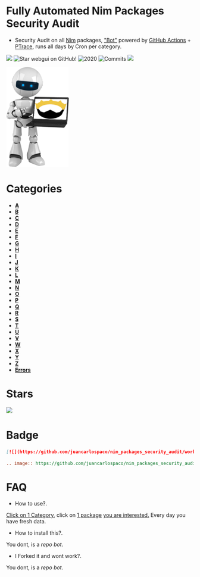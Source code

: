 # Fully Automated Nim Packages Security Audit

- Security Audit on all [Nim](http://nim-lang.org) packages, ["Bot"](https://github.com/juancarlospaco/nim_packages_security_audit/actions?query=workflow%3A%22Nimble+Security+Audit%22) powered by [GitHub Actions](https://github.com/features/actions) + [PTrace](https://en.wikipedia.org/wiki/Ptrace), runs all days by Cron per category.

![](https://img.shields.io/github/languages/top/juancarlospaco/nim_packages_security_audit?style=for-the-badge)
![](https://img.shields.io/github/stars/juancarlospaco/nim_packages_security_audit?style=for-the-badge "Star webgui on GitHub!")
![](https://img.shields.io/maintenance/yes/2020?style=for-the-badge "2020")
![](https://img.shields.io/github/last-commit/juancarlospaco/nim_packages_security_audit?style=for-the-badge "Commits")
![](https://github.com/juancarlospaco/nim_packages_security_audit/workflows/Nimble%20Security%20Audit/badge.svg?branch=master)

![](https://raw.githubusercontent.com/juancarlospaco/nim_packages_security_audit/master/robot-nim.png)


# Categories

- [**A**](https://github.com/juancarlospaco/nim_packages_security_audit/tree/master/a 'A')
- [**B**](https://github.com/juancarlospaco/nim_packages_security_audit/tree/master/b 'B')
- [**C**](https://github.com/juancarlospaco/nim_packages_security_audit/tree/master/c 'C')
- [**D**](https://github.com/juancarlospaco/nim_packages_security_audit/tree/master/d 'D')
- [**E**](https://github.com/juancarlospaco/nim_packages_security_audit/tree/master/e 'E')
- [**F**](https://github.com/juancarlospaco/nim_packages_security_audit/tree/master/f 'F')
- [**G**](https://github.com/juancarlospaco/nim_packages_security_audit/tree/master/g 'G')
- [**H**](https://github.com/juancarlospaco/nim_packages_security_audit/tree/master/h 'H')
- [**I**](https://github.com/juancarlospaco/nim_packages_security_audit/tree/master/i 'I')
- [**J**](https://github.com/juancarlospaco/nim_packages_security_audit/tree/master/j 'J')
- [**K**](https://github.com/juancarlospaco/nim_packages_security_audit/tree/master/k 'K')
- [**L**](https://github.com/juancarlospaco/nim_packages_security_audit/tree/master/l 'L')
- [**M**](https://github.com/juancarlospaco/nim_packages_security_audit/tree/master/m 'M')
- [**N**](https://github.com/juancarlospaco/nim_packages_security_audit/tree/master/n 'N')
- [**O**](https://github.com/juancarlospaco/nim_packages_security_audit/tree/master/o 'O')
- [**P**](https://github.com/juancarlospaco/nim_packages_security_audit/tree/master/p 'P')
- [**Q**](https://github.com/juancarlospaco/nim_packages_security_audit/tree/master/q 'Q')
- [**R**](https://github.com/juancarlospaco/nim_packages_security_audit/tree/master/r 'R')
- [**S**](https://github.com/juancarlospaco/nim_packages_security_audit/tree/master/s 'S')
- [**T**](https://github.com/juancarlospaco/nim_packages_security_audit/tree/master/t 'T')
- [**U**](https://github.com/juancarlospaco/nim_packages_security_audit/tree/master/u 'U')
- [**V**](https://github.com/juancarlospaco/nim_packages_security_audit/tree/master/v 'V')
- [**W**](https://github.com/juancarlospaco/nim_packages_security_audit/tree/master/w 'W')
- [**X**](https://github.com/juancarlospaco/nim_packages_security_audit/tree/master/x 'X')
- [**Y**](https://github.com/juancarlospaco/nim_packages_security_audit/tree/master/y 'Y')
- [**Z**](https://github.com/juancarlospaco/nim_packages_security_audit/tree/master/z 'Z')
- [**Errors**](https://github.com/juancarlospaco/nim_packages_security_audit/tree/master/z 'Errors')


# Stars

![](https://starchart.cc/juancarlospaco/nim_packages_security_audit.svg)


# Badge

```markdown
[![](https://github.com/juancarlospaco/nim_packages_security_audit/workflows/Nimble%20Security%20Audit/badge.svg?branch=master)](https://github.com/juancarlospaco/nim_packages_security_audit#categories)
```


```rst
.. image:: https://github.com/juancarlospaco/nim_packages_security_audit/workflows/Nimble%20Security%20Audit/badge.svg?branch=master
```


# FAQ

- How to use?.

[Click on 1 Category](#categories), click on [1 package](https://github.com/juancarlospaco/nim_packages_security_audit/blob/master/z/zip.log) [you are interested.](https://github.com/juancarlospaco/nim_packages_security_audit/blob/master/s/sass.log)
Every day you have fresh data.

- How to install this?.

You dont, is a *repo bot*.

- I Forked it and wont work?.

You dont, is a *repo bot*.
